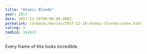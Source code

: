 ```yaml
---
title: "Atomic Blonde"
year: 2017
date: 2017-12-10T00:00:00.000Z
permalink: /almanac/movies/2017-12-10-atomic-blonde/index.html
rating: 3
tmdbid: 341013
---
```


Every frame of this looks incredible.